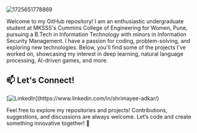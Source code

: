 ![1725651778869](https://github.com/user-attachments/assets/8e793e12-02f2-4aef-88bf-5b410f2cbe7a)


Welcome to my GitHub repository! I am an enthusiastic undergraduate student at MKSSS's Cummins College of Engineering for Women, Pune, pursuing a B.Tech in Information Technology with minors in Information Security Management. I have a passion for coding, problem-solving, and exploring new technologies. Below, you'll find some of the projects I’ve worked on, showcasing my interest in deep learning, natural language processing, AI-driven games, and more.




## 📫 **Let's Connect!**
[![LinkedIn]("https://cdn-icons-png.flaticon.com/512/174/174857.png")](https://www.linkedin.com/in/shrimayee-adkar/)


Feel free to explore my repositories and projects! Contributions, suggestions, and discussions are always welcome. Let’s code and create something innovative together! 🎉

